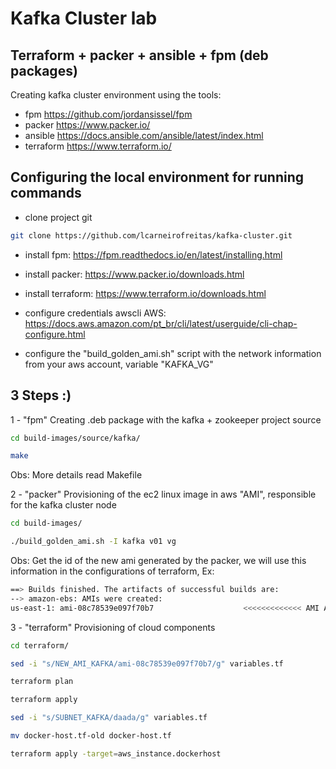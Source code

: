# Kafka Cluster lab


## Terraform + packer + ansible + fpm (deb packages)

Creating kafka cluster environment using the tools:

- fpm                https://github.com/jordansissel/fpm
- packer             https://www.packer.io/
- ansible            https://docs.ansible.com/ansible/latest/index.html
- terraform          https://www.terraform.io/


## Configuring the local environment for running commands

- clone project git
```bash
git clone https://github.com/lcarneirofreitas/kafka-cluster.git
```

- install fpm:                          https://fpm.readthedocs.io/en/latest/installing.html

- install packer:                       https://www.packer.io/downloads.html

- install terraform:                    https://www.terraform.io/downloads.html

- configure credentials awscli AWS:     https://docs.aws.amazon.com/pt_br/cli/latest/userguide/cli-chap-configure.html

- configure the "build_golden_ami.sh" script with the network information from your aws account, variable "KAFKA_VG"


## 3 Steps :)

1 - "fpm" Creating .deb package with the kafka + zookeeper project source
```bash
cd build-images/source/kafka/

make
```
Obs: More details read Makefile


2 - "packer" Provisioning of the ec2 linux image in aws "AMI", responsible for the kafka cluster node
```bash
cd build-images/

./build_golden_ami.sh -I kafka v01 vg
```
Obs: Get the id of the new ami generated by the packer, we will use this information in the configurations of terraform, Ex:

```bash
==> Builds finished. The artifacts of successful builds are:
--> amazon-ebs: AMIs were created:
us-east-1: ami-08c78539e097f70b7                    <<<<<<<<<<<<< AMI AWS kafka node
```

3 - "terraform" Provisioning of cloud components
```bash
cd terraform/

sed -i "s/NEW_AMI_KAFKA/ami-08c78539e097f70b7/g" variables.tf

terraform plan

terraform apply

sed -i "s/SUBNET_KAFKA/daada/g" variables.tf

mv docker-host.tf-old docker-host.tf

terraform apply -target=aws_instance.dockerhost
```

